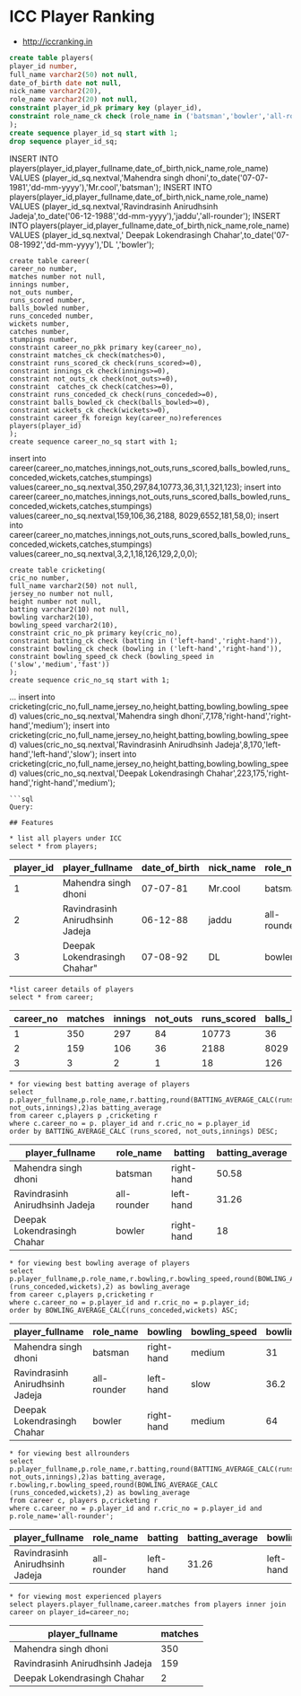 # ICC Player Ranking

* http://iccranking.in



```sql
create table players(
player_id number,
full_name varchar2(50) not null,
date_of_birth date not null,
nick_name varchar2(20),
role_name varchar2(20) not null,
constraint player_id_pk primary key (player_id),
constraint role_name_ck check (role_name in ('batsman','bowler','all-rounder'))
);
create sequence player_id_sq start with 1;
drop sequence player_id_sq;
```
INSERT INTO players(player_id,player_fullname,date_of_birth,nick_name,role_name) 
VALUES (player_id_sq.nextval,'Mahendra singh dhoni',to_date('07-07-1981','dd-mm-yyyy'),'Mr.cool','batsman');
INSERT INTO players(player_id,player_fullname,date_of_birth,nick_name,role_name) 
VALUES (player_id_sq.nextval,'Ravindrasinh Anirudhsinh Jadeja',to_date('06-12-1988','dd-mm-yyyy'),'jaddu','all-rounder');
INSERT INTO players(player_id,player_fullname,date_of_birth,nick_name,role_name) 
VALUES (player_id_sq.nextval,'	Deepak Lokendrasingh Chahar',to_date('07-08-1992','dd-mm-yyyy'),'DL ','bowler');
```
create table career(
career_no number,
matches number not null,
innings number,
not_outs number,
runs_scored	number,
balls_bowled number,
runs_conceded number,
wickets number,
catches number,
stumpings number,
constraint career_no_pkk primary key(career_no),
constraint matches_ck check(matches>0),
constraint runs_scored_ck check(runs_scored>=0),
constraint innings_ck check(innings>=0),
constraint not_outs_ck check(not_outs>=0),
constraint  catches_ck check(catches>=0),
constraint runs_conceded_ck check(runs_conceded>=0),
constraint balls_bowled_ck check(balls_bowled>=0),
constraint wickets_ck check(wickets>=0),
constraint career_fk foreign key(career_no)references players(player_id)
);
create sequence career_no_sq start with 1;
```
insert into career(career_no,matches,innings,not_outs,runs_scored,balls_bowled,runs_conceded,wickets,catches,stumpings) 
values(career_no_sq.nextval,350,297,84,10773,36,31,1,321,123);
insert into career(career_no,matches,innings,not_outs,runs_scored,balls_bowled,runs_conceded,wickets,catches,stumpings) 
values(career_no_sq.nextval,159,106,36,2188, 8029,6552,181,58,0);
insert into career(career_no,matches,innings,not_outs,runs_scored,balls_bowled,runs_conceded,wickets,catches,stumpings) 
values(career_no_sq.nextval,3,2,1,18,126,129,2,0,0);
```
create table cricketing(
cric_no number,
full_name varchar2(50) not null,
jersey_no number not null,
height number not null,
batting varchar2(10) not null,
bowling varchar2(10),
bowling_speed varchar2(10),
constraint cric_no_pk primary key(cric_no),
constraint batting_ck check (batting in ('left-hand','right-hand')),
constraint bowling_ck check (bowling in ('left-hand','right-hand')),
constraint bowling_speed_ck check (bowling_speed in ('slow','medium','fast'))
);
create sequence cric_no_sq start with 1;
```
...
insert into cricketing(cric_no,full_name,jersey_no,height,batting,bowling,bowling_speed)
values(cric_no_sq.nextval,'Mahendra singh dhoni',7,178,'right-hand','right-hand','medium');
insert into cricketing(cric_no,full_name,jersey_no,height,batting,bowling,bowling_speed)
values(cric_no_sq.nextval,'Ravindrasinh Anirudhsinh Jadeja',8,170,'left-hand','left-hand','slow');
insert into cricketing(cric_no,full_name,jersey_no,height,batting,bowling,bowling_speed)
values(cric_no_sq.nextval,'Deepak Lokendrasingh Chahar',223,175,'right-hand','right-hand','medium');
```
```sql
Query:

## Features

* list all players under ICC
select * from players;
```
| player_id | player_fullname                 | date_of_birth | nick_name | role_name   |
|-----------|---------------------------------|---------------|-----------|-------------|
| 1         | Mahendra singh dhoni            | 07-07-81      | Mr.cool   | batsman     |
| 2         | Ravindrasinh Anirudhsinh Jadeja | 06-12-88      | jaddu     | all-rounder |
| 3         | Deepak Lokendrasingh Chahar"    | 07-08-92      | DL        | bowler      |
```
*list career details of players
select * from career;
```
| career_no | matches | innings | not_outs | runs_scored | balls_bowled | runs_conceded | wickets | catches | stumpings |
|-----------|---------|---------|----------|-------------|--------------|---------------|---------|---------|-----------|
| 1         | 350     | 297     | 84       | 10773       | 36           | 31            | 1       | 321     | 123       |
| 2         | 159     | 106     | 36       | 2188        | 8029         | 6552          | 181     | 58      | 0         |
| 3         | 3       | 2       | 1        | 18          | 126          | 129           | 2       | 0       | 0         |

```
* for viewing best batting average of players
select p.player_fullname,p.role_name,r.batting,round(BATTING_AVERAGE_CALC(runs_scored, not_outs,innings),2)as batting_average 
from career c,players p ,cricketing r 
where c.career_no = p. player_id and r.cric_no = p.player_id 
order by BATTING_AVERAGE_CALC (runs_scored, not_outs,innings) DESC;
```
| player_fullname                 | role_name   | batting    | batting_average |
|---------------------------------|-------------|------------|-----------------|
| Mahendra singh dhoni            | batsman     | right-hand | 50.58           |
| Ravindrasinh Anirudhsinh Jadeja | all-rounder | left-hand  | 31.26           |
| Deepak Lokendrasingh Chahar     | bowler      | right-hand | 18              |
```
* for viewing best bowling average of players
select p.player_fullname,p.role_name,r.bowling,r.bowling_speed,round(BOWLING_AVERAGE_CALC (runs_conceded,wickets),2) as bowling_average
from career c,players p,cricketing r
where c.career_no = p.player_id and r.cric_no = p.player_id;
order by BOWLING_AVERAGE_CALC(runs_conceded,wickets) ASC;
```
| player_fullname                 | role_name   | bowling    | bowling_speed | bowling_average |
|---------------------------------|-------------|------------|---------------|-----------------|
| Mahendra singh dhoni            | batsman     | right-hand | medium        | 31              |
| Ravindrasinh Anirudhsinh Jadeja | all-rounder | left-hand  | slow          | 36.2            |
| Deepak Lokendrasingh Chahar     | bowler      | right-hand | medium        | 64              |
```
* for viewing best allrounders
select p.player_fullname,p.role_name,r.batting,round(BATTING_AVERAGE_CALC(runs_scored, not_outs,innings),2)as batting_average,
r.bowling,r.bowling_speed,round(BOWLING_AVERAGE_CALC (runs_conceded,wickets),2) as bowling_average 
from career c, players p,cricketing r 
where c.career_no = p.player_id and r.cric_no = p.player_id and p.role_name='all-rounder';
```
| player_fullname                 | role_name   | batting   | batting_average | bowling   | bowling_speed | bowling_average |
|---------------------------------|-------------|-----------|-----------------|-----------|---------------|-----------------|
| Ravindrasinh Anirudhsinh Jadeja | all-rounder | left-hand | 31.26           | left-hand | slow          | 36.2            |
```
* for viewing most experienced players
select players.player_fullname,career.matches from players inner join career on player_id=career_no; 
```
| player_fullname                 | matches |
|---------------------------------|---------|
| Mahendra singh dhoni            | 350     |
| Ravindrasinh Anirudhsinh Jadeja | 159     |
| Deepak Lokendrasingh Chahar     | 2       |
```
